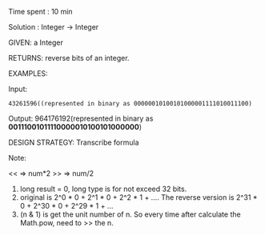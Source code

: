 Time spent : 10 min

Solution : Integer -> Integer	

GIVEN: a Integer

RETURNS: reverse bits of an integer.

EXAMPLES:

Input: 

```
43261596((represented in binary as 00000010100101000001111010011100)
```

Output: 964176192(represented in binary as **00111001011110000010100101000000**)

DESIGN STRATEGY: Transcribe formula

Note:

<<    =>     num*2        >>      =>       num/2

1. long result = 0, long type is for not exceed 32 bits.
2. original is 2^0 * 0 + 2^1 * 0 + 2^2 * 1 + ….   The reverse version is 2^31 * 0 + 2^30 * 0 + 2^29 * 1 + ...
3. (n & 1) is get the unit number of n. So every time after calculate the Math.pow, need to >> the n.
